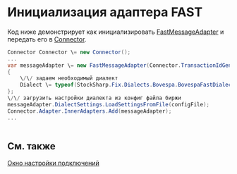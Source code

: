 # Инициализация адаптера FAST

Код ниже демонстрирует как инициализировать [FastMessageAdapter](../api/StockSharp.Fix.FastMessageAdapter.html) и передать его в [Connector](../api/StockSharp.Algo.Connector.html).

```cs
Connector Connector \= new Connector();				
...				
var messageAdapter \= new FastMessageAdapter(Connector.TransactionIdGenerator)
{
    \/\/ задаем необходимый диалект
    Dialect \= typeof(StockSharp.Fix.Dialects.Bovespa.BovespaFastDialect),
};
\/\/ загрузить настройки диалекта из конфиг файла биржи
messageAdapter.DialectSettings.LoadSettingsFromFile(configFile);
Connector.Adapter.InnerAdapters.Add(messageAdapter);
...	
							
```

## См. также

[Окно настройки подключений](API_UI_ConnectorWindow.md)
